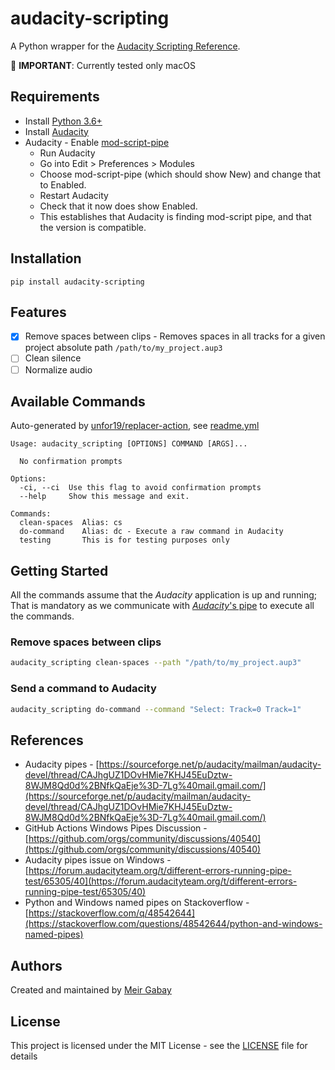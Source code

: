 # audacity-scripting

A Python wrapper for the [Audacity Scripting Reference](https://manual.audacityteam.org/man/scripting_reference.html).

📣 **IMPORTANT**: Currently tested only macOS

## Requirements

- Install [Python 3.6+](https://www.python.org/downloads/)
- Install [Audacity](https://www.audacityteam.org/download/)
- Audacity - Enable [mod-script-pipe](https://manual.audacityteam.org/man/scripting.html)
  - Run Audacity
  - Go into Edit > Preferences > Modules
  - Choose mod-script-pipe (which should show New) and change that to Enabled.
  - Restart Audacity
  - Check that it now does show Enabled.
  - This establishes that Audacity is finding mod-script pipe, and that the version is compatible.

## Installation

```
pip install audacity-scripting
```

## Features

- [x] Remove spaces between clips - Removes spaces in all tracks for a given project absolute path `/path/to/my_project.aup3`
- [ ] Clean silence
- [ ] Normalize audio

## Available Commands

Auto-generated by [unfor19/replacer-action](https://github.com/marketplace/actions/replacer-action), see [readme.yml](https://github.com/unfor19/frigga/blob/master/.github/workflows/readme.yml)

<!-- available_commands_start -->

```
Usage: audacity_scripting [OPTIONS] COMMAND [ARGS]...

  No confirmation prompts

Options:
  -ci, --ci  Use this flag to avoid confirmation prompts
  --help     Show this message and exit.

Commands:
  clean-spaces  Alias: cs
  do-command    Alias: dc - Execute a raw command in Audacity
  testing       This is for testing purposes only
```

<!-- available_commands_end -->

## Getting Started

All the commands assume that the _Audacity_ application is up and running; That is mandatory as we communicate with [_Audacity_'s pipe](https://manual.audacityteam.org/man/scripting.html) to execute all the commands.

### Remove spaces between clips

```bash
audacity_scripting clean-spaces --path "/path/to/my_project.aup3"
```

### Send a command to Audacity

```bash
audacity_scripting do-command --command "Select: Track=0 Track=1"
```

## References

- Audacity pipes - [https://sourceforge.net/p/audacity/mailman/audacity-devel/thread/CAJhgUZ1DOvHMie7KHJ45EuDztw-8WJM8Qd0d%2BNfkQaEje%3D-7Lg%40mail.gmail.com/](https://sourceforge.net/p/audacity/mailman/audacity-devel/thread/CAJhgUZ1DOvHMie7KHJ45EuDztw-8WJM8Qd0d%2BNfkQaEje%3D-7Lg%40mail.gmail.com/)
- GitHub Actions Windows Pipes Discussion - [https://github.com/orgs/community/discussions/40540](https://github.com/orgs/community/discussions/40540)
- Audacity pipes issue on Windows - [https://forum.audacityteam.org/t/different-errors-running-pipe-test/65305/40](https://forum.audacityteam.org/t/different-errors-running-pipe-test/65305/40)
- Python and Windows named pipes on Stackoverflow - [https://stackoverflow.com/q/48542644](https://stackoverflow.com/questions/48542644/python-and-windows-named-pipes)

## Authors

Created and maintained by [Meir Gabay](https://github.com/unfor19)

## License

This project is licensed under the MIT License - see the [LICENSE](https://github.com/unfor19/audacity-scripting/blob/master/LICENSE) file for details
